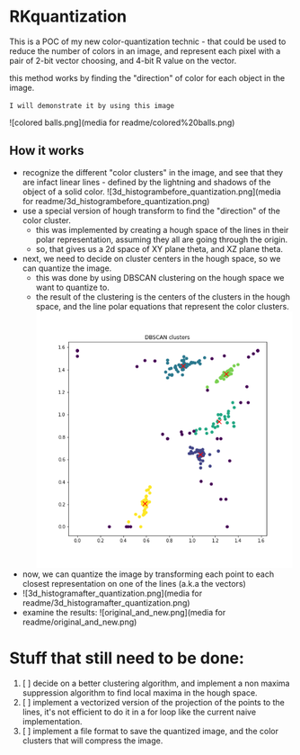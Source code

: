 # RKquantization

This is a POC of my new color-quantization technic - that could be used to reduce the number of colors in an image, and represent each pixel with a pair of 2-bit vector choosing, and 4-bit R value on the vector.

this method works by finding the "direction" of color for each object in the image.

`I will demonstrate it by using this image`

![colored balls.png](media for readme/colored%20balls.png)
## How it works
* recognize the different "color clusters" in the image, and see that they are infact linear lines - defined by the lightning and shadows of the object of a solid color.
![3d_histogrambefore_quantization.png](media for readme/3d_histogrambefore_quantization.png)
* use a special version of hough transform to find the "direction" of the color cluster.
  - this was implemented by creating a hough space of the lines in their polar representation, assuming they all are going through the origin.
  - so, that gives us a 2d space of XY plane theta, and XZ plane theta.
* next, we need to decide on cluster centers in the hough space, so we can quantize the image.
  - this was done by using DBSCAN clustering on the hough space we want to quantize to.
  - the result of the clustering is the centers of the clusters in the hough space, and the line polar equations that represent the color clusters.
![DBSCAN_colored balls small.jpg.png](DBSCAN_colored%20balls%20small.jpg.png)
* now, we can quantize the image by transforming each point to each closest representation on one of the lines (a.k.a the vectors)
* ![3d_histogramafter_quantization.png](media for readme/3d_histogramafter_quantization.png)
* examine the results:
![original_and_new.png](media for readme/original_and_new.png)

# Stuff that still need to be done:
1. [ ] decide on a better clustering algorithm, and implement a non maxima suppression algorithm to find local maxima in the hough space.
2. [ ] implement a vectorized version of the projection of the points to the lines, it's not efficient to do it in a for loop like the current naive implementation.
3. [ ] implement a file format to save the quantized image, and the color clusters that will compress the image. 
